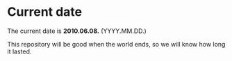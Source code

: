 # Current date

The current date is **2010.06.08.** (YYYY.MM.DD.)

This repository will be good when the world ends, so we will know how long it lasted.